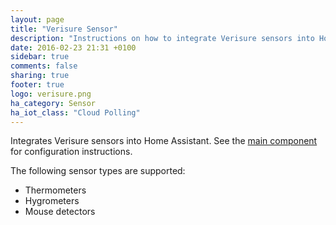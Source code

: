 ```yaml
---
layout: page
title: "Verisure Sensor"
description: "Instructions on how to integrate Verisure sensors into Home Assistant."
date: 2016-02-23 21:31 +0100
sidebar: true
comments: false
sharing: true
footer: true
logo: verisure.png
ha_category: Sensor
ha_iot_class: "Cloud Polling"
---
```


Integrates Verisure sensors into Home Assistant. See the [main component](/components/verisure/) for configuration instructions.

The following sensor types are supported:

 * Thermometers
 * Hygrometers
 * Mouse detectors
 
